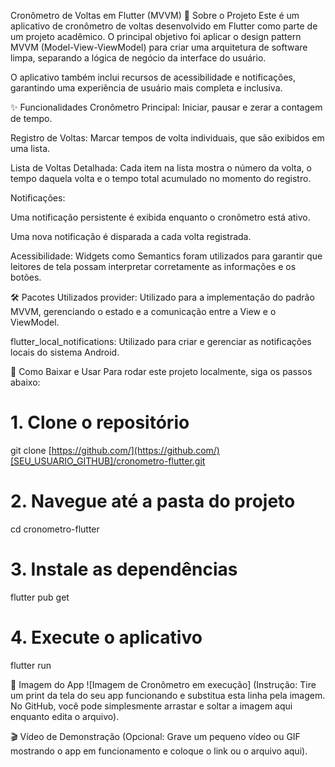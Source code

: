 Cronômetro de Voltas em Flutter (MVVM)
📖 Sobre o Projeto
Este é um aplicativo de cronômetro de voltas desenvolvido em Flutter como parte de um projeto acadêmico. O principal objetivo foi aplicar o design pattern MVVM (Model-View-ViewModel) para criar uma arquitetura de software limpa, separando a lógica de negócio da interface do usuário.

O aplicativo também inclui recursos de acessibilidade e notificações, garantindo uma experiência de usuário mais completa e inclusiva.

✨ Funcionalidades
Cronômetro Principal: Iniciar, pausar e zerar a contagem de tempo.

Registro de Voltas: Marcar tempos de volta individuais, que são exibidos em uma lista.

Lista de Voltas Detalhada: Cada item na lista mostra o número da volta, o tempo daquela volta e o tempo total acumulado no momento do registro.

Notificações:

Uma notificação persistente é exibida enquanto o cronômetro está ativo.

Uma nova notificação é disparada a cada volta registrada.

Acessibilidade: Widgets como Semantics foram utilizados para garantir que leitores de tela possam interpretar corretamente as informações e os botões.

🛠️ Pacotes Utilizados
provider: Utilizado para a implementação do padrão MVVM, gerenciando o estado e a comunicação entre a View e o ViewModel.

flutter_local_notifications: Utilizado para criar e gerenciar as notificações locais do sistema Android.

🚀 Como Baixar e Usar
Para rodar este projeto localmente, siga os passos abaixo:

# 1. Clone o repositório
git clone [https://github.com/](https://github.com/)[SEU_USUARIO_GITHUB]/cronometro-flutter.git

# 2. Navegue até a pasta do projeto
cd cronometro-flutter

# 3. Instale as dependências
flutter pub get

# 4. Execute o aplicativo
flutter run

📸 Imagem do App
![Imagem de Cronômetro em execução]
(Instrução: Tire um print da tela do seu app funcionando e substitua esta linha pela imagem. No GitHub, você pode simplesmente arrastar e soltar a imagem aqui enquanto edita o arquivo).

🎬 Vídeo de Demonstração
(Opcional: Grave um pequeno vídeo ou GIF mostrando o app em funcionamento e coloque o link ou o arquivo aqui).
